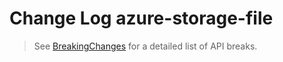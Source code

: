 # Change Log azure-storage-file

> See [BreakingChanges](BreakingChanges.md) for a detailed list of API breaks.
